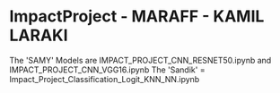# ImpactProject - MARAFF - KAMIL LARAKI
The 'SAMY' Models are IMPACT_PROJECT_CNN_RESNET50.ipynb and IMPACT_PROJECT_CNN_VGG16.ipynb
The 'Sandik' = Impact_Project_Classification_Logit_KNN_NN.ipynb
